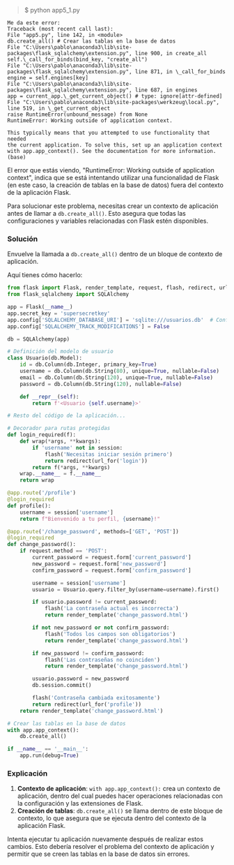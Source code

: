 > $ python app5_1.py

```
Me da este error:
Traceback (most recent call last):
File "app5.py", line 142, in <module>
db.create_all() # Crear las tablas en la base de datos
File "C:\Users\pablo\anaconda3\lib\site-packages\flask_sqlalchemy\extension.py", line 900, in create_all
self.\_call_for_binds(bind_key, "create_all")
File "C:\Users\pablo\anaconda3\lib\site-packages\flask_sqlalchemy\extension.py", line 871, in \_call_for_binds
engine = self.engines[key]
File "C:\Users\pablo\anaconda3\lib\site-packages\flask_sqlalchemy\extension.py", line 687, in engines
app = current_app.\_get_current_object() # type: ignore[attr-defined]
File "C:\Users\pablo\anaconda3\lib\site-packages\werkzeug\local.py", line 519, in \_get_current_object
raise RuntimeError(unbound_message) from None
RuntimeError: Working outside of application context.

This typically means that you attempted to use functionality that needed
the current application. To solve this, set up an application context
with app.app_context(). See the documentation for more information.
(base)
```

El error que estás viendo, "RuntimeError: Working outside of application context", indica que se está intentando utilizar una funcionalidad de Flask (en este caso, la creación de tablas en la base de datos) fuera del contexto de la aplicación Flask.

Para solucionar este problema, necesitas crear un contexto de aplicación antes de llamar a `db.create_all()`. Esto asegura que todas las configuraciones y variables relacionadas con Flask estén disponibles.

### Solución

Envuelve la llamada a `db.create_all()` dentro de un bloque de contexto de aplicación.

Aquí tienes cómo hacerlo:

```python
from flask import Flask, render_template, request, flash, redirect, url_for, session
from flask_sqlalchemy import SQLAlchemy

app = Flask(__name__)
app.secret_key = 'supersecretkey'
app.config['SQLALCHEMY_DATABASE_URI'] = 'sqlite:///usuarios.db'  # Configurar la URI de la base de datos
app.config['SQLALCHEMY_TRACK_MODIFICATIONS'] = False

db = SQLAlchemy(app)

# Definición del modelo de usuario
class Usuario(db.Model):
    id = db.Column(db.Integer, primary_key=True)
    username = db.Column(db.String(80), unique=True, nullable=False)
    email = db.Column(db.String(120), unique=True, nullable=False)
    password = db.Column(db.String(120), nullable=False)

    def __repr__(self):
        return f'<Usuario {self.username}>'

# Resto del código de la aplicación...

# Decorador para rutas protegidas
def login_required(f):
    def wrap(*args, **kwargs):
        if 'username' not in session:
            flash('Necesitas iniciar sesión primero')
            return redirect(url_for('login'))
        return f(*args, **kwargs)
    wrap.__name__ = f.__name__
    return wrap

@app.route('/profile')
@login_required
def profile():
    username = session['username']
    return f"Bienvenido a tu perfil, {username}!"

@app.route('/change_password', methods=['GET', 'POST'])
@login_required
def change_password():
    if request.method == 'POST':
        current_password = request.form['current_password']
        new_password = request.form['new_password']
        confirm_password = request.form['confirm_password']

        username = session['username']
        usuario = Usuario.query.filter_by(username=username).first()

        if usuario.password != current_password:
            flash('La contraseña actual es incorrecta')
            return render_template('change_password.html')

        if not new_password or not confirm_password:
            flash('Todos los campos son obligatorios')
            return render_template('change_password.html')

        if new_password != confirm_password:
            flash('Las contraseñas no coinciden')
            return render_template('change_password.html')

        usuario.password = new_password
        db.session.commit()

        flash('Contraseña cambiada exitosamente')
        return redirect(url_for('profile'))
    return render_template('change_password.html')

# Crear las tablas en la base de datos
with app.app_context():
    db.create_all()

if __name__ == '__main__':
    app.run(debug=True)
```

### Explicación

1. **Contexto de aplicación**: `with app.app_context():` crea un contexto de aplicación, dentro del cual puedes hacer operaciones relacionadas con la configuración y las extensiones de Flask.
2. **Creación de tablas**: `db.create_all()` se llama dentro de este bloque de contexto, lo que asegura que se ejecuta dentro del contexto de la aplicación Flask.

Intenta ejecutar tu aplicación nuevamente después de realizar estos cambios. Esto debería resolver el problema del contexto de aplicación y permitir que se creen las tablas en la base de datos sin errores.
